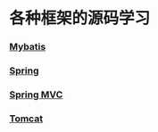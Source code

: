 # 各种框架的源码学习
### [Mybatis](https://github.com/YangGuang19/framework-learning/blob/master/mybatis-learning/Mybatis.md)

### [Spring](https://github.com/YangGuang19/framework-learning/blob/master/spring-learning/Spring.md)

### [Spring MVC](https://github.com/YangGuang19/framework-learning/blob/master/springmvc-learning/SpringMVC.md)

### [Tomcat](https://github.com/YangGuang19/framework-learning/blob/master/tomcat-9.0.30-source/Tomcat.md)
